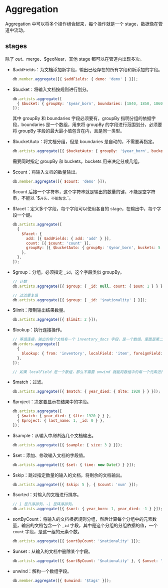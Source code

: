 # Aggregation

Aggregation 中可以将多个操作组合起来，每个操作就是一个 stage，数据像在管道中流动。

## stages

除了 $out、$merge、$geoNear，其他 stage 都可以在管道内出现多次。

- $addFields：为文档添加新字段，输出已经存在的所有字段和新添加的字段。

  ```javascript
  db.member.aggregate([{ $addFields: { demo: 'demo' } }]);
  ```

- $bucket：将输入文档按规则进行划分。

  ```javascript
  db.artists.aggregate([
    { $bucket: { groupBy: '$year_born', boundaries: [1840, 1850, 1860, 1870, 1890] } },
  ]);
  ```

  其中 groupBy 和 boundaries 字段必须要有，groupBy 指明分组的依据字段，boundaries 是一个数组，用来将 groupBy 的字段进行范围划分，必须要将 groupBy 字段的最大最小值包含在内，且是同一类型。

- $bucketAuto：将文档分组，但是 boundaries 是自动的，不需要再指定。

  ```javascript
  db.artists.aggregate([{ $bucketAuto: { groupBy: '$year_born', buckets: 4 } }]);
  ```

  需要同时指定 groupBy 和 buckets，buckets 用来决定分成几组。

- $count：将输入文档的数量输出。

  ```javascript
  db.member.aggregate([{ $count: 'demo' }]);
  ```

  $count 后接一个字符串，这个字符串就是输出的数量的键，不能是空字符串，不能以 `$`开头，不能包含`.`。

- $facet：定义多个字段，每个字段可以使用各自的 stage，在输出中，每个字段一个键。

  ```javascript
  db.artists.aggregate([
    {
      $facet: {
        add: [{ $addFields: { add: 'add' } }],
        count: [{ $count: 'count' }],
        groupBy: [{ $bucketAuto: { groupBy: '$year_born', buckets: 5 } }],
      },
    },
  ]);
  ```

- $group：分组，必须指定 `_id`，这个字段类似 groupBy。

  ```javascript
  // 计数
  db.artists.aggregate([{ $group: { _id: null, count: { $sum: 1 } } }]);

  // 过滤重复值
  db.artists.aggregate([{ $group: { _id: '$nationality' } }]);
  ```

- $limit：限制输出结果数量。

  ```javascript
  db.artists.aggregate([{ $limit: 2 }]);
  ```

- $lookup：执行连接操作。

  ```javascript
  // 等值连接，输出的每个文档有一个 inventory_docs 字段，是一个数组，里面是第二个集合中的内容。
  db.orders.aggregate([
    {
      $lookup: { from: 'inventory', localField: 'item', foreignField: 'sku', as: 'inventory_docs' },
    },
  ]);

  // 如果 localField 是一个数组，那么不需要 unwind 就能将数组中的每一个元素进行连接。
  ```

- $match：过滤。

  ```javascript
  db.artists.aggregate([{ $match: { year_died: { $lte: 1920 } } }]);
  ```

- $project：决定要显示在结果中的字段。

  ```javascript
  db.artists.aggregate([
    { $match: { year_died: { $lte: 1920 } } },
    { $project: { last_name: 1, _id: 0 } },
  ]);
  ```

- $sample：从输入中*随机*选几个文档输出。

  ```javascript
  db.artists.aggregate([{ $sample: { size: 3 } }]);
  ```

- $set：添加、修改输入文档的字段值。

  ```javascript
  db.artists.aggregate([{ $set: { time: new Date() } }]);
  ```

- $skip：跳过指定数量的输入的文档，将剩余的文档输出。

  ```javascript
  db.artists.aggregate([{ $skip: 5 }, { $count: 'num' }]);
  ```

- $sorted：对输入的文档进行排序。

  ```javascript
  // 1 是升序排列，-1 是降序排列。
  db.artists.aggregate([{ $sort: { year_born: 1, year_died: -1 } }]);
  ```

- sortByCount：将输入的文档根据规则分组，然后计算每个分组中的元素数量，输出的文档包含一个 `_id` 字段，其中是这个分组的分组依据的值，一个 `count` 字段，是这一组的元素个数。

  ```javascript
  db.artists.aggregate([{ $sortByCount: '$nationality' }]);
  ```

- $unset：从输入的文档中删除某个字段。

  ```javascript
  db.artists.aggregate([{ $sortByCount: '$nationality' }, { $unset: '_id' }]);
  ```

- unwind：解构一个数组字段。

  ```javascript
  db.member.aggregate([{ $unwind: '$tags' }]);
  ```
